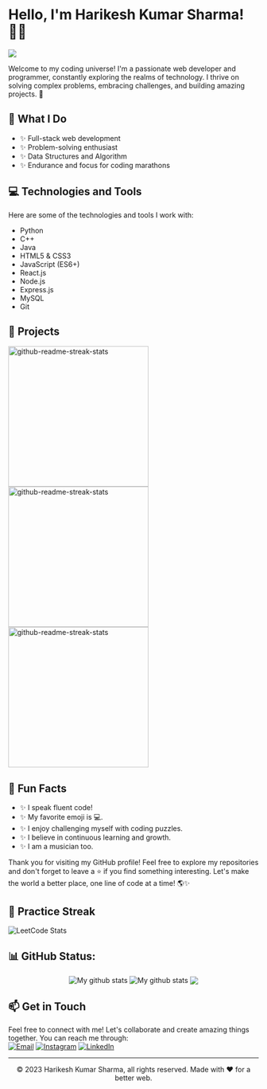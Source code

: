 <!-- Hey there! Welcome to my GitHub profile! 👋 -->

# Hello, I'm Harikesh Kumar Sharma! 👨‍💻
![](https://komarev.com/ghpvc/?username=HarikeshKS)

Welcome to my coding universe! I'm a passionate web developer and programmer, constantly exploring the realms of technology. I thrive on solving complex problems, embracing challenges, and building amazing projects. 🚀

## 🌟 What I Do

- ✨ Full-stack web development
- ✨ Problem-solving enthusiast
- ✨ Data Structures and Algorithm
- ✨ Endurance and focus for coding marathons

## 💻 Technologies and Tools

Here are some of the technologies and tools I work with:

- Python
- C++
- Java
- HTML5 & CSS3
- JavaScript (ES6+)
- React.js
- Node.js
- Express.js
- MySQL
- Git

## 🚀 Projects
<p>
  <img width="282" src="https://denvercoder1-github-readme-stats.vercel.app/api/pin/?username=HarikeshKS&repo=Portfolio&theme=react&bg_color=273849&title_color=F85D7F&icon_color=F8D866&hide_border=true&show_icons=false" alt="github-readme-streak-stats">
<img width="282" src="https://denvercoder1-github-readme-stats.vercel.app/api/pin/?username=HarikeshKS&repo=Temperature-Converter&theme=react&bg_color=273849&title_color=F85D7F&icon_color=F8D866&hide_border=true&show_icons=false" alt="github-readme-streak-stats">
<img width="282" src="https://denvercoder1-github-readme-stats.vercel.app/api/pin/?username=HarikeshKS&repo=Netflix-clone&theme=react&bg_color=273849&title_color=F85D7F&icon_color=F8D866&hide_border=true&show_icons=false" alt="github-readme-streak-stats">
</p>
<!--
Check out some of my notable projects:
1. [Project 1](https://github.com/example/project1): A web application built with React.js and Node.js that showcases my problem-solving skills.
2. [Project 2](https://github.com/example/project2): An interactive portfolio website highlighting my web development journey.
-->


## 🌈 Fun Facts

- ✨ I speak fluent code!
- ✨ My favorite emoji is 💻.
- ✨ I enjoy challenging myself with coding puzzles.
- ✨ I believe in continuous learning and growth.
- ✨ I am a musician too.

Thank you for visiting my GitHub profile! Feel free to explore my repositories and don't forget to leave a ⭐️ if you find something interesting. Let's make the world a better place, one line of code at a time! 🌎✨

## 💪 Practice Streak
![LeetCode Stats](https://leetcard.jacoblin.cool/sharmaharikeshkumar3?ext=heatmap)


## 📊 GitHub Status:
<p align="center">

<img align="center" src="https://github-readme-stats.vercel.app/api?username=HarikeshKS&show_icons=true&include_all_commits=true&theme=cobalt&hide_border=true" alt="My github stats" /> 
<img align="center" src="https://github-readme-streak-stats.herokuapp.com?user=HarikeshKS&theme=vue-dark&hide_border=true&date_format=M%20j%5B%2C%20Y%5D" alt="My github stats" />
<img align="center" src="https://github-readme-stats.vercel.app/api/top-langs/?username=HarikeshKS&layout=compact&theme=cobalt&hide_border=true" />
</p>

## 📫 Get in Touch

Feel free to connect with me! Let's collaborate and create amazing things together. You can reach me through: </br>
[![Email](https://img.shields.io/badge/EMAIL-%231DG1F2.svg?logo=EMAIL&logoColor=white)](mailto:sharmaharikeshkumar3@gmail.com) [![Instagram](https://img.shields.io/badge/Instagram-%23E4405F.svg?logo=Instagram&logoColor=white)](https://instagram.com/harikesh_kr_sharma7) [![LinkedIn](https://img.shields.io/badge/LinkedIn-%230077B5.svg?logo=linkedin&logoColor=white)](https://linkedin.com/in/harikeshksharma)

<hr/>
<p align="center"> © 2023 Harikesh Kumar Sharma, all rights reserved. Made with ❤️ for a better web. </p>
<!--
**HarikeshKS/HarikeshKS** is a ✨ _special_ ✨ repository because its `README.md` (this file) appears on your GitHub profile.

Here are some ideas to get you started:

- 🔭 I’m currently working on ...
- 🌱 I’m currently learning ...
- 👯 I’m looking to collaborate on ...
- 🤔 I’m looking for help with ...
- 💬 Ask me about ...
- 📫 How to reach me: ...
- 😄 Pronouns: ...
- ⚡ Fun fact: ...
-->
